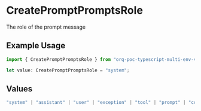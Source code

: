 # CreatePromptPromptsRole

The role of the prompt message

## Example Usage

```typescript
import { CreatePromptPromptsRole } from "orq-poc-typescript-multi-env-version/models/operations";

let value: CreatePromptPromptsRole = "system";
```

## Values

```typescript
"system" | "assistant" | "user" | "exception" | "tool" | "prompt" | "correction" | "expected_output"
```